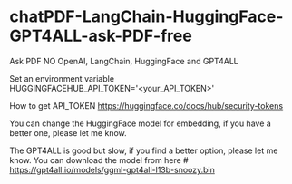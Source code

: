 # chatPDF-LangChain-HuggingFace-GPT4ALL-ask-PDF-free
Ask PDF NO OpenAI, LangChain, HuggingFace and GPT4ALL

Set an environment variable 
HUGGINGFACEHUB_API_TOKEN='<your_API_TOKEN>'

How to get API_TOKEN
https://huggingface.co/docs/hub/security-tokens

You can change the HuggingFace model for embedding, if you have a better one, please let me know.

The GPT4ALL is good but slow, if you find a better option, please let me know.
You can download the model from here # https://gpt4all.io/models/ggml-gpt4all-l13b-snoozy.bin

